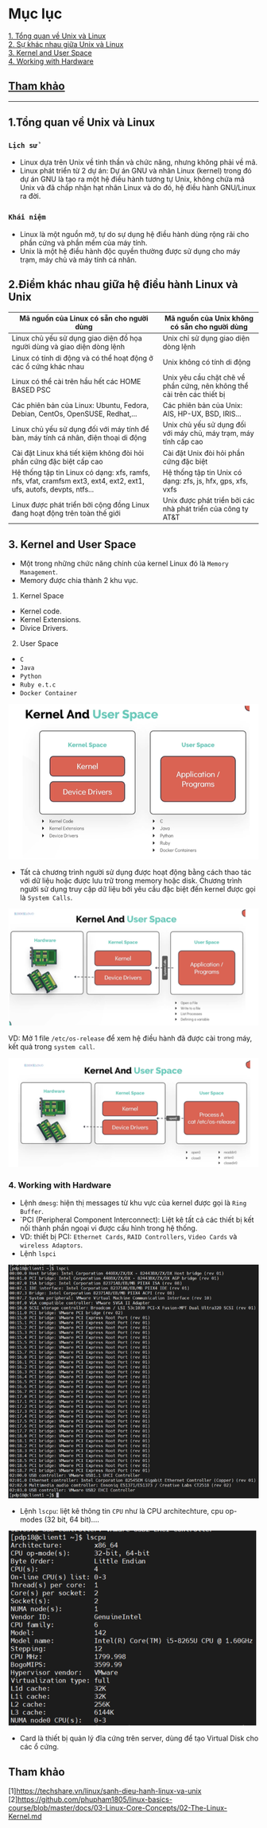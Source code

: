 # Mục lục  
 [1. Tổng quan về Unix và Linux](#1)  
 [2. Sự khác nhau giữa Unix và Linux](#2)   
 [3. Kernel and User Space](#3)    
 [4. Working with Hardware](#4)

## [Tham khảo](#5)  

---

<a name='1'></a>   
## 1.Tổng quan về Unix và Linux

### `Lịch sử`
- Linux dựa trên Unix về tinh thần và chức năng, nhưng không phải về mã.  
- Linux phát triển từ 2 dự án: Dự án GNU và nhân Linux (kernel) trong đó dự án GNU là tạo ra một hệ điều hành tương tự Unix, không chứa mã Unix và đã chấp nhận hạt nhân Linux và do đó, hệ điều hành GNU/Linux ra đời.  
### `Khái niệm`
- Linux là một nguồn mở, tự do sự dụng hệ điều hành dùng rộng rãi cho phần cứng và phần mềm của máy tính.  
- Unix là một hệ điều hành độc quyền thường được sử dụng cho máy trạm, máy chủ và máy tính cá nhân.     

<a name='2'></a>   
## 2.Điểm khác nhau giữa hệ điều hành Linux và Unix     

|Mã nguồn của Linux có sẵn cho người dùng|Mã nguồn của Unix không có sẵn cho người dùng|  
|----|----|  
|Linux chủ yếu sử dụng giao diện đồ họa người dùng và giao diện dòng lệnh|Unix chỉ sử dụng giao diện dòng lệnh|  
|Linux có tính di động và có thể hoạt động ở các ổ cứng khác nhau|Unix không có tính di động|  
|Linux có thể cài trên hầu hết các HOME BASED PSC|Unix yêu cầu chặt chẽ về phần cứng, nên không thể cài trên các thiết bị|  
|Các phiên bản của Linux: Ubuntu, Fedora, Debian, CentOs, OpenSUSE, Redhat,...|Các phiên bản của Unix: AIS, HP-UX, BSD, IRIS...|  
|Linux chủ yếu sử dụng đối với máy tính để bàn, máy tính cá nhân, điện thoại di động| Unix chủ yếu sử dụng đối với máy chủ, máy trạm, máy tính cấp cao|  
|Cài đặt Linux khá tiết kiệm không đòi hỏi phần cứng đặc biệt cấp cao|Cài đặt Unix đòi hỏi phần cứng đặc biệt|  
|Hệ thống tập tin Linux có dạng: xfs, ramfs, nfs, vfat, cramfsm ext3, ext4, ext2, ext1, ufs, autofs, devpts, ntfs...|Hệ thống tập tin Unix có dạng: zfs, js, hfx, gps, xfs, vxfs|  
|Linux được phát triển bởi cộng đồng Linux đang hoạt động trên toàn thế giới|Unix được phát triển bởi các nhà phát triển của công ty AT&T|   

<a name='3'></a>   
## 3. Kernel and User Space   

- Một trong những chức năng chính của kernel Linux đó là `Memory Management`.       
- Memory được chia thành 2 khu vục.   
1. Kernel Space  
  - Kernel code.
  - Kernel Extensions.
  - Divice Drivers.   
2. User Space   
  - `C`
  - `Java`  
  - `Python`   
  - `Ruby e.t.c`   
  - `Docker Container`     

![image](image/7.5.png)     

- Tất cả chương trình người sử dụng được hoạt động bằng cách thao tác với dữ liệu hoặc được lưu trữ trong memory hoặc disk. Chương trình người sử dụng truy cập dữ liệu bởi yêu cầu đặc biệt đến kernel được gọi là `System Calls`.  

![image](image/7.6.png)   

VD: Mở 1 file `/etc/os-release` để xem hệ điều hành đã được cài trong máy, kết quả trong `system call`.    

![image](image/7.7.png)   

<a name='4'></a>   
### 4. Working with Hardware  

- Lệnh `dmesg`: hiện thị messages từ khu vực của kernel được gọi là `Ring Buffer`.   
- `PCI (Peripheral Component Interconnect): Liệt kê tất cả các thiết bị kết nối thành phần ngoại vi được cấu hình trong hệ thống.   
- VD: thiết bị PCI: `Ethernet Cards`, `RAID Controllers`, `Video Cards` và `wireless Adaptors`.   
- Lệnh `lspci`    

![image](image/7.8.png)     
- Lệnh `lscpu`: liệt kê thông tin `CPU` như là CPU architechture, cpu op-modes (32 bit, 64 bit).... 

![image](image/7.9.png)      
- Card là thiết bị quản lý đĩa cứng trên server, dùng để tạo Virtual Disk cho các ổ cứng.      


<a name='5'></a>  
## Tham khảo  

[1]https://techshare.vn/linux/sanh-dieu-hanh-linux-va-unix    
[2]https://github.com/phupham1805/linux-basics-course/blob/master/docs/03-Linux-Core-Concepts/02-The-Linux-Kernel.md 







